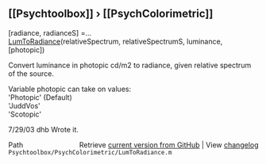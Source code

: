 ## [[Psychtoolbox]] &#8250; [[PsychColorimetric]]

 [radiance, radianceS] =...  
    [LumToRadiance](LumToRadiance)(relativeSpectrum, relativeSpectrumS, luminance, [photopic])  
  
 Convert luminance in photopic cd/m2 to radiance, given relative spectrum  
 of the source.  
  
 Variable photopic can take on values:  
        'Photopic' (Default)  
   'JuddVos'  
   'Scotopic'  
  
 7/29/03   dhb  Wrote it.  




<div class="code_header" style="text-align:right;">
  <span style="float:left;">Path&nbsp;&nbsp;</span> <span class="counter">Retrieve <a href=
  "https://raw.github.com/Psychtoolbox-3/Psychtoolbox-3/beta/Psychtoolbox/PsychColorimetric/LumToRadiance.m">current version from GitHub</a> | View <a href=
  "https://github.com/Psychtoolbox-3/Psychtoolbox-3/commits/beta/Psychtoolbox/PsychColorimetric/LumToRadiance.m">changelog</a></span>
</div>
<div class="code">
  <code>Psychtoolbox/PsychColorimetric/LumToRadiance.m</code>
</div>

